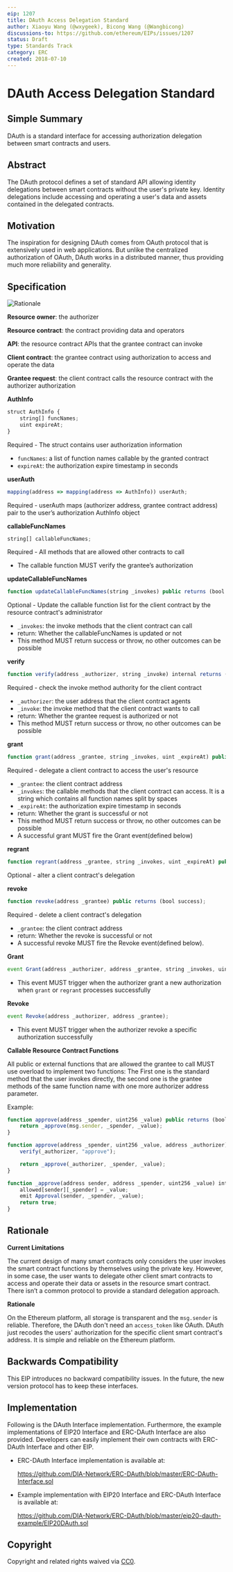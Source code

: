 ```yaml
---
eip: 1207
title: DAuth Access Delegation Standard
author: Xiaoyu Wang (@wxygeek), Bicong Wang (@Wangbicong)
discussions-to: https://github.com/ethereum/EIPs/issues/1207
status: Draft
type: Standards Track
category: ERC
created: 2018-07-10
---
```


# DAuth Access Delegation Standard

## Simple Summary

DAuth is a standard interface for accessing authorization delegation between smart contracts and users.

## Abstract

The DAuth protocol defines a set of standard API allowing identity delegations between smart contracts without the user's private key. Identity delegations include accessing and operating a user's data and assets contained in the delegated contracts.

## Motivation

The inspiration for designing DAuth comes from OAuth protocol that is extensively used in web applications. But unlike the centralized authorization of OAuth, DAuth works in a distributed manner, thus providing much more reliability and generality.

## Specification

![Rationale](../assets/eip-1207/rationale.png)

**Resource owner**: the authorizer

**Resource contract**: the contract providing data and operators

**API**: the resource contract APIs that the grantee contract can invoke

**Client contract**: the grantee contract using authorization to access and operate the data

**Grantee request**: the client contract calls the resource contract with the authorizer authorization

**AuthInfo**

```js
struct AuthInfo {
    string[] funcNames;
    uint expireAt;
}
```

Required - The struct contains user authorization information

- `funcNames`: a list of function names callable by the granted contract
- `expireAt`: the authorization expire timestamp in seconds

**userAuth**

```js
mapping(address => mapping(address => AuthInfo)) userAuth;
```

Required - userAuth maps (authorizer address, grantee contract address) pair to the user’s authorization AuthInfo object

**callableFuncNames**

```js
string[] callableFuncNames;
```

Required - All methods that are allowed other contracts to call

- The callable function MUST verify the grantee’s authorization

**updateCallableFuncNames**

```js
function updateCallableFuncNames(string _invokes) public returns (bool success);
```

Optional - Update the callable function list for the client contract by the resource contract's administrator

- `_invokes`: the invoke methods that the client contract can call
- return: Whether the callableFuncNames is updated or not
- This method MUST return success or throw, no other outcomes can be possible

**verify**

```js
function verify(address _authorizer, string _invoke) internal returns (bool success);
```

Required - check the invoke method authority for the client contract

- `_authorizer`: the user address that the client contract agents
- `_invoke`: the invoke method that the client contract wants to call
- return: Whether the grantee request is authorized or not
- This method MUST return success or throw, no other outcomes can be possible

**grant**

```js
function grant(address _grantee, string _invokes, uint _expireAt) public returns (bool success);
```

Required - delegate a client contract to access the user's resource

- `_grantee`: the client contract address
- `_invokes`: the callable methods that the client contract can access. It is a string which contains all function names split by spaces
- `_expireAt`: the authorization expire timestamp in seconds
- return: Whether the grant is successful or not
- This method MUST return success or throw, no other outcomes can be possible
- A successful grant MUST fire the Grant event(defined below)

**regrant**

```js
function regrant(address _grantee, string _invokes, uint _expireAt) public returns (bool success);
```

Optional - alter a client contract's delegation

**revoke**

```js
function revoke(address _grantee) public returns (bool success);
```

Required - delete a client contract's delegation

- `_grantee`: the client contract address
- return: Whether the revoke is successful or not
- A successful revoke MUST fire the Revoke event(defined below).

**Grant**

```js
event Grant(address _authorizer, address _grantee, string _invokes, uint _expireAt);
```

- This event MUST trigger when the authorizer grant a new authorization when `grant` or `regrant` processes successfully

**Revoke**

```js
event Revoke(address _authorizer, address _grantee);
```

- This event MUST trigger when the authorizer revoke a specific authorization successfully

**Callable Resource Contract Functions**

All public or external functions that are allowed the grantee to call MUST use overload to implement two functions: The First one is the standard method that the user invokes directly, the second one is the grantee methods of the same function name with one more authorizer address parameter.

Example:

```js
function approve(address _spender, uint256 _value) public returns (bool success) {
    return _approve(msg.sender, _spender, _value);
}

function approve(address _spender, uint256 _value, address _authorizer) public returns (bool success) {
    verify(_authorizer, "approve");

    return _approve(_authorizer, _spender, _value);
}

function _approve(address sender, address _spender, uint256 _value) internal returns (bool success) {
    allowed[sender][_spender] = _value;
    emit Approval(sender, _spender, _value);
    return true;
}
```

## Rationale

**Current Limitations**

The current design of many smart contracts only considers the user invokes the smart contract functions by themselves using the private key. However, in some case, the user wants to delegate other client smart contracts to access and operate their data or assets in the resource smart contract. There isn’t a common protocol to provide a standard delegation approach.

**Rationale**

On the Ethereum platform, all storage is transparent and the `msg.sender` is reliable. Therefore, the DAuth don't need an `access_token` like OAuth. DAuth just recodes the users' authorization for the specific client smart contract's address. It is simple and reliable on the Ethereum platform.

## Backwards Compatibility

This EIP introduces no backward compatibility issues. In the future, the new version protocol has to keep these interfaces.

## Implementation

Following is the DAuth Interface implementation. Furthermore, the example implementations of EIP20 Interface and ERC-DAuth Interface are also provided. Developers can easily implement their own contracts with ERC-DAuth Interface and other EIP.

- ERC-DAuth Interface implementation is available at:

  https://github.com/DIA-Network/ERC-DAuth/blob/master/ERC-DAuth-Interface.sol

- Example implementation with EIP20 Interface and ERC-DAuth Interface is available at:

  https://github.com/DIA-Network/ERC-DAuth/blob/master/eip20-dauth-example/EIP20DAuth.sol

## Copyright

Copyright and related rights waived via [CC0](https://creativecommons.org/publicdomain/zero/1.0/).
